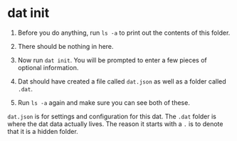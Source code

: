 # dat init

1. Before you do anything, run `ls -a` to print out the contents of this folder.

2. There should be nothing in here.

3. Now run `dat init`. You will be prompted to enter a few pieces of optional information.

4. Dat should have created a file called `dat.json` as well as a folder called `.dat`.

5. Run `ls -a` again and make sure you can see both of these.

`dat.json` is for settings and configuration for this dat. The `.dat` folder is where the dat data actually lives. The reason it starts with a `.` is to denote that it is a hidden folder. 